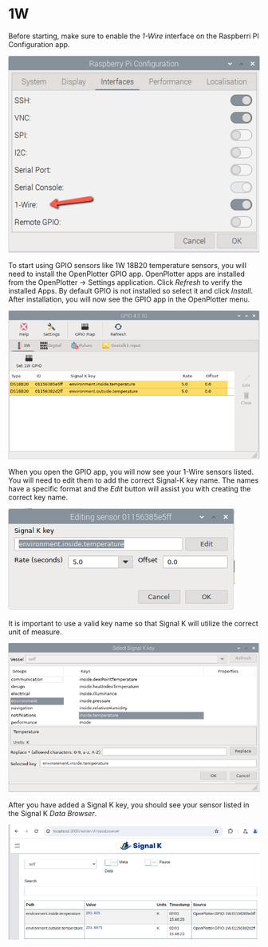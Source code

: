 # 1W

Before starting, make sure to enable the *1-Wire* interface on the Raspberri PI Configuration app.

![Interfaces](img/pi-1-wire.png)

To start using GPIO sensors like 1W 18B20 temperature sensors, you will need to install the OpenPlotter GPIO app.  OpenPlotter apps are installed from the OpenPlotter -> Settings application.  Click *Refresh* to verify the installed Apps.  By default GPIO is not installed so select it and click *Install*.  After installation, you will now see the GPIO app in the OpenPlotter menu.

![Screen](img/gpio.png)

When you open the GPIO app, you will now see your 1-Wire sensors listed.  You will need to edit them to add the correct Signal-K key name.  The names have a specific format and the *Edit* button will assist you with creating the correct key name.  

![Sensor](img/sensor-edit.png)

It is important to use a valid key name so that Signal K will utilize the correct unit of measure.

![Keys](img/signalk-keys.png)

After you have added a Signal K key, you should see your sensor listed in the Signal K *Data Browser*.

![Browser](img/signalk-data.png)

